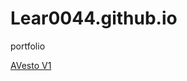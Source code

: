 # Lear0044.github.io

portfolio


[AVesto V1](https://lear0044.github.io/AVesto%20Landscape%20Design/ "1st Studying Project BrainBasket")
